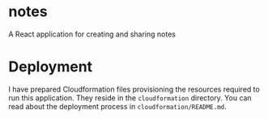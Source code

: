 # notes
A React application for creating and sharing notes

# Deployment
I have prepared Cloudformation files provisioning the resources required to run this application. They reside in the `cloudformation` directory. You can read about the deployment process in `cloudformation/README.md`.
